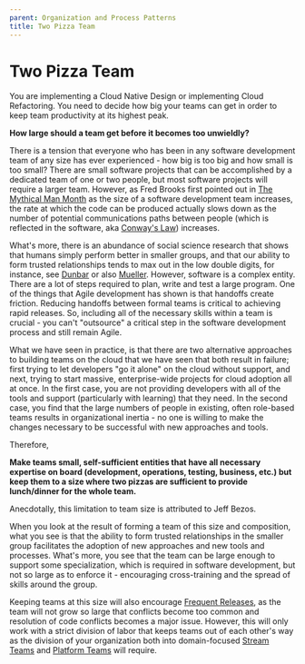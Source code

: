 ```yaml
---
parent: Organization and Process Patterns
title: Two Pizza Team
---
```

# Two Pizza Team

You are implementing a Cloud Native Design or implementing Cloud Refactoring.  You need to decide how big your teams can get in order to keep team productivity at its highest peak.

**How large should a team get before it becomes too unwieldly?**

There is a tension that everyone who has been in any software development team of any size has ever experienced - how big is too big and how small is too small?  There are small software projects that can be accomplished by a dedicated team of one or two people, but most software projects will require a larger team.  However, as Fred Brooks first pointed out in [The Mythical Man Month](https://www.amazon.com/Mythical-Man-Month-Software-Engineering-Anniversary/dp/0201835959) as the size of a software development team increases, the rate at which the code can be produced actually slows down as the number of potential communications paths between people (which is reflected in the software, aka [Conway's Law](https://www.melconway.com/Home/Conways_Law.html)) increases.  

What's more, there is an abundance of social science research that shows that humans simply perform better in smaller groups, and that our ability to form trusted relationships tends to max out in the low double digits, for instance, see [Dunbar](https://www.ncbi.nlm.nih.gov/pmc/articles/PMC3712454/) or also [Mueller](https://www.sciencedirect.com/science/article/abs/pii/S0749597811001105).  However, software is a complex entity.  There are a lot of steps required to plan, write and test a large program.  One of the things that Agile development has shown is that handoffs create friction.  Reducing handoffs between formal teams is critical to achieving rapid releases.  So, including all of the necessary skills within a team is crucial - you can't "outsource" a critical step in the software development process and still remain Agile.

What we have seen in practice, is that there are two alternative approaches to building teams on the cloud that we have seen that both result in failure; first trying to let developers "go it alone" on the cloud without support, and next, trying to start massive, enterprise-wide projects for cloud adoption all at once.  In the first case, you are not providing developers with all of the tools and support (particularly with learning) that they need.  In the second case, you find that the large numbers of people in existing, often role-based teams results in organizational inertia - no one is willing to make the changes necessary to be successful with new approaches and tools. 

Therefore,

**Make teams small, self-sufficient entities that have all necessary expertise on board (development, operations, testing, business, etc.) but keep them to a size where two pizzas are sufficient to provide lunch/dinner for the whole team.**

Anecdotally, this limitation to team size is attributed to Jeff Bezos.  

When you look at the result of forming a team of this size and composition, what you see is that the ability to form trusted relationships in the smaller group facilitates the adoption of new approaches and new tools and processes.  What's more, you see that the team can be large enough to support some specialization, which is required in software development, but not so large as to enforce it - encouraging cross-training and the spread of skills around the group.

Keeping teams at this size will also encourage [Frequent Releases](), as the team will not grow so large that conflicts become too common and resolution of code conflicts becomes a major issue.  However, this will only work with a strict division of labor that keeps teams out of each other's way as the division of your organization both into domain-focused [Stream Teams](Stream-Team.md) and [Platform Teams](Platform-Team.md) will require.
